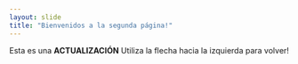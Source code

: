 ```yaml
---
layout: slide
title: "Bienvenidos a la segunda página!"
---
```

Esta es una **ACTUALIZACIÓN**
Utiliza la flecha hacia la izquierda para volver!
